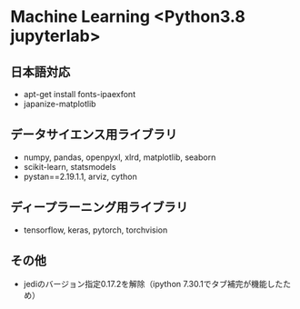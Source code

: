 # Machine Learning <Python3.8 jupyterlab>

## 日本語対応
- apt-get install fonts-ipaexfont  
- japanize-matplotlib  

## データサイエンス用ライブラリ
- numpy, pandas, openpyxl, xlrd, matplotlib, seaborn  
- scikit-learn, statsmodels  
- pystan==2.19.1.1, arviz, cython  

## ディープラーニング用ライブラリ
- tensorflow, keras, pytorch, torchvision

## その他
- jediのバージョン指定0.17.2を解除（ipython 7.30.1でタブ補完が機能したため）  
